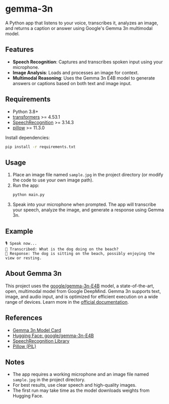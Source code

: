 # gemma-3n

A Python app that listens to your voice, transcribes it, analyzes an image, and returns a caption or answer using Google's Gemma 3n multimodal model.

## Features
- **Speech Recognition**: Captures and transcribes spoken input using your microphone.
- **Image Analysis**: Loads and processes an image for context.
- **Multimodal Reasoning**: Uses the Gemma 3n E4B model to generate answers or captions based on both text and image input.

## Requirements
- Python 3.8+
- [transformers](https://pypi.org/project/transformers/) >= 4.53.1
- [SpeechRecognition](https://pypi.org/project/SpeechRecognition/) >= 3.14.3
- [pillow](https://pypi.org/project/Pillow/) >= 11.3.0

Install dependencies:
```bash
pip install -r requirements.txt
```

## Usage
1. Place an image file named `sample.jpg` in the project directory (or modify the code to use your own image path).
2. Run the app:
   ```bash
   python main.py
   ```
3. Speak into your microphone when prompted. The app will transcribe your speech, analyze the image, and generate a response using Gemma 3n.

## Example
```
🎙️ Speak now...
📝 Transcribed: What is the dog doing on the beach?
🤖 Response: The dog is sitting on the beach, possibly enjoying the view or resting.
```

## About Gemma 3n
This project uses the [google/gemma-3n-E4B](https://huggingface.co/google/gemma-3n-E4B) model, a state-of-the-art, open, multimodal model from Google DeepMind. Gemma 3n supports text, image, and audio input, and is optimized for efficient execution on a wide range of devices. Learn more in the [official documentation](https://ai.google.dev/gemma/docs/gemma-3n).

## References
- [Gemma 3n Model Card](https://ai.google.dev/gemma/docs/gemma-3n/model_card)
- [Hugging Face: google/gemma-3n-E4B](https://huggingface.co/google/gemma-3n-E4B)
- [SpeechRecognition Library](https://github.com/Uberi/speech_recognition)
- [Pillow (PIL)](https://python-pillow.org/)

## Notes
- The app requires a working microphone and an image file named `sample.jpg` in the project directory.
- For best results, use clear speech and high-quality images.
- The first run may take time as the model downloads weights from Hugging Face.
